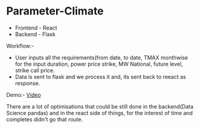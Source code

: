 # Parameter-Climate

* Frontend - React
* Backend - Flask

Workflow:-

* User inputs all the requirements(from date, to date, TMAX monthwise for the input duration, power price strike, MW National, future level, strike call price.
* Data is sent to flask and we process it and, its sent back to reeact as response.

Demo:-
[Video](https://drive.google.com/file/d/1yv0J_idhVkiwPhc-envxXtTN1jPDdxpI/view?usp=sharing)

There are a lot of optimisations that could be still done in the backend(Data Science pandas) and in the react side of things, for the interest of time and completes didn't go that route.
